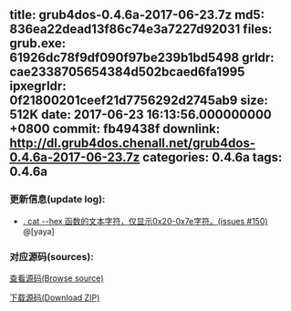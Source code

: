 title: grub4dos-0.4.6a-2017-06-23.7z
md5: 836ea22dead13f86c74e3a7227d92031
files:
  grub.exe: 61926dc78f9df090f97be239b1bd5498
  grldr: cae2338705654384d502bcaed6fa1995
  ipxegrldr: 0f21800201ceef21d7756292d2745ab9
size: 512K
date: 2017-06-23 16:13:56.000000000 +0800
commit: fb49438f
downlink: http://dl.grub4dos.chenall.net/grub4dos-0.4.6a-2017-06-23.7z
categories: 0.4.6a
tags: 0.4.6a
---


### 更新信息(update log):
  * [﻿. cat --hex 函数的文本字符，仅显示0x20-0x7e字符。(issues #150)](https://github.com/chenall/grub4dos/commit/fb49438fa7cb5d24082f703cbbe794e49b99ba30)　@[yaya]

### 对应源码(sources):
  [查看源码(Browse source)](https://github.com/chenall/grub4dos/tree/fb49438fa7cb5d24082f703cbbe794e49b99ba30)

  [下载源码(Download ZIP)](https://github.com/chenall/grub4dos/archive/fb49438fa7cb5d24082f703cbbe794e49b99ba30.zip)
